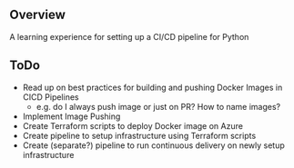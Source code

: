 ## Overview
A learning experience for setting up a CI/CD pipeline for Python

## ToDo
- Read up on best practices for building and pushing Docker Images in CICD Pipelines 
    - e.g. do I always push image or just on PR? How to name images?
- Implement Image Pushing
- Create Terraform scripts to deploy Docker image on Azure
- Create pipeline to setup infrastructure using Terraform scripts
- Create (separate?) pipeline to run continuous delivery on newly setup infrastructure